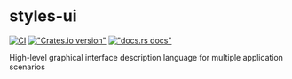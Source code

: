 # styles-ui

[![CI](https://github.com/styles-lab/stylang/actions/workflows/ci.yaml/badge.svg)](https://github.com/styles-lab/styles-ui/actions/workflows/ci.yaml)
[!["Crates.io version"](https://img.shields.io/crates/v/styles-ui.svg)](https://crates.io/crates/styles-ui)
[!["docs.rs docs"](https://img.shields.io/badge/docs-latest-blue.svg)](https://docs.rs/styles-ui)


High-level graphical interface description language for multiple application scenarios